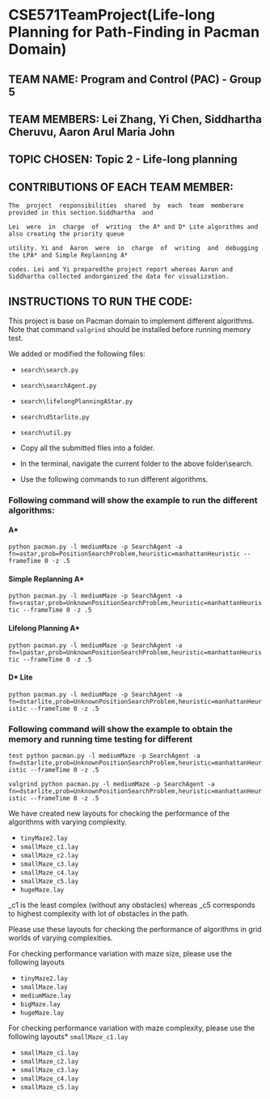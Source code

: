 # CSE571TeamProject(Life-long Planning for Path-Finding in Pacman Domain)

## TEAM NAME: Program and Control (PAC) - Group 5

## TEAM MEMBERS: Lei Zhang, Yi Chen, Siddhartha Cheruvu, Aaron Arul Maria John

## TOPIC CHOSEN: Topic 2 - Life-long planning

## CONTRIBUTIONS OF EACH TEAM MEMBER:

	The  project  responsibilities  shared  by  each  team  memberare provided in this section.Siddhartha  and  
	
	Lei  were  in  charge  of  writing  the A* and D* Lite algorithms and also creating the priority queue 
	
	utility. Yi and  Aaron  were  in  charge  of  writing  and  debugging  the LPA* and Simple Replanning A* 
	
	codes. Lei and Yi preparedthe project report whereas Aaron and Siddhartha collected andorganized the data for visualization.


## INSTRUCTIONS TO RUN THE CODE:

This project is base on Pacman domain to implement different algorithms. Note that command `valgrind` should be installed before running memory test.

We added or modified the following files:

* `search\search.py`
* `search\searchAgent.py`
* `search\lifelongPlanningAStar.py`
* `search\dStarlite.py`
* `search\util.py`

* Copy all the submitted files into a folder.
* In the terminal, navigate the current folder to the above folder\search.
* Use the following commands to run different algorithms.

### Following command will show the example to run the different algorithms:

#### A*
`python pacman.py -l mediumMaze -p SearchAgent -a fn=astar,prob=PositionSearchProblem,heuristic=manhattanHeuristic --frameTime 0 -z .5`

#### Simple Replanning A*

`python pacman.py -l mediumMaze -p SearchAgent -a fn=srastar,prob=UnknownPositionSearchProblem,heuristic=manhattanHeuristic --frameTime 0 -z .5`

#### Lifelong Planning A*

`python pacman.py -l mediumMaze -p SearchAgent -a fn=lpastar,prob=UnknownPositionSearchProblem,heuristic=manhattanHeuristic --frameTime 0 -z .5`

#### D* Lite

`python pacman.py -l mediumMaze -p SearchAgent -a fn=dstarlite,prob=UnknownPositionSearchProblem,heuristic=manhattanHeuristic --frameTime 0 -z .5`

### Following command will show the example to obtain the memory and running time testing for different 

`test python pacman.py -l mediumMaze -p SearchAgent -a fn=dstarlite,prob=UnknownPositionSearchProblem,heuristic=manhattanHeuristic --frameTime 0 -z .5`

`valgrind python pacman.py -l mediumMaze -p SearchAgent -a fn=dstarlite,prob=UnknownPositionSearchProblem,heuristic=manhattanHeuristic --frameTime 0 -z .5`


We have created new layouts for checking the performance of the algorithms with varying complexity.
* `tinyMaze2.lay`
* `smallMaze_c1.lay`
* `smallMaze_c2.lay`
* `smallMaze_c3.lay`
* `smallMaze_c4.lay`
* `smallMaze_c5.lay`
* `hugeMaze.lay`

_c1 is the least complex (without any obstacles) whereas _c5 corresponds to highest complexity with lot of obstacles in the path.

Please use these layouts for checking the performance of algorithms in grid worlds of varying complexities.

For checking performance variation with maze size, please use the following layouts
* `tinyMaze2.lay`
* `smallMaze.lay`
* `mediumMaze.lay`
* `bigMaze.lay`
* `hugeMaze.lay`

For checking performance variation with maze complexity, please use the following layouts* `smallMaze_c1.lay`
* `smallMaze_c1.lay`
* `smallMaze_c2.lay`
* `smallMaze_c3.lay`
* `smallMaze_c4.lay`
* `smallMaze_c5.lay`
